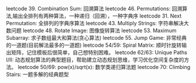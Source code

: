 leetcode 39. Combination Sum: 回溯算法
leetcode 46. Permutations: 回溯算法,输出全排列有两种算法，一种递归（回溯），一种字典序
leetcode 31. Next Permutation: 全排列的字典序算法
leetcode 43. Multiply Strings: 字符串解决大数问题
leetcode 48. Rotate Image: 图像旋转算法
leetcode 53. Maximum Subarray: 求子数组最大和算法(贪心算法)
leetcode 55. Jump Game: 非常经典的一道题(目前解法最多的一道题)
leetcode 54/59: Spiral Matrix: 顺时针旋转输出矩阵，记住模板后很简单，自己想特别困难。
leetcode 62/63: Unique Paths I/II: 动态规划算法的典型题目，帮助建立动态规划思维，学习优化空间复杂度的方法。
leetcode 50/69: pow(x)/sqrt(x): 数学类递归算法题
leetcode 70: Climbing Stairs: 一题多解的经典题型